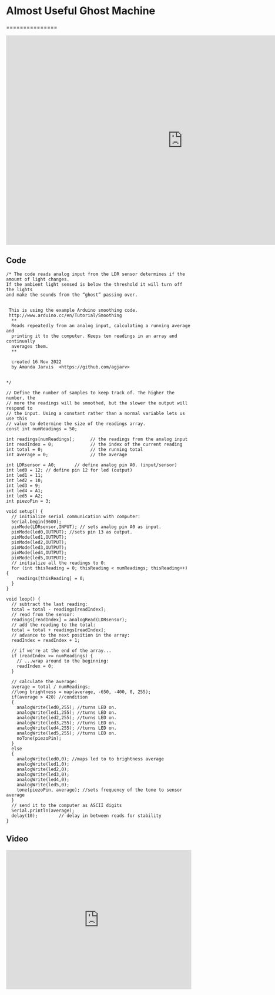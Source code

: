 # Almost Useful Ghost Machine
===============

<iframe src="https://docs.google.com/presentation/d/e/2PACX-1vRXRer_4LkwNSSRSiP6Ro8_FdwRp9BHXNzIQmxz3BfKbHeDDZMHWxm6gaH_CFEr-JNS2SFxAeDB-icy/embed?start=false&loop=false&delayms=3000" frameborder="0" width="960" height="569" allowfullscreen="true" mozallowfullscreen="true" webkitallowfullscreen="true"></iframe>

## Code
```
/* The code reads analog input from the LDR sensor determines if the amount of light changes. 
If the ambient light sensed is below the threshold it will turn off the lights 
and make the sounds from the “ghost” passing over. 
 

 This is using the example Arduino smoothing code. 
 http://www.arduino.cc/en/Tutorial/Smoothing
  **
  Reads repeatedly from an analog input, calculating a running average and
  printing it to the computer. Keeps ten readings in an array and continually
  averages them.
  **

  created 16 Nov 2022
  by Amanda Jarvis  <https://github.com/agjarv>
  
  
*/

// Define the number of samples to keep track of. The higher the number, the
// more the readings will be smoothed, but the slower the output will respond to
// the input. Using a constant rather than a normal variable lets us use this
// value to determine the size of the readings array.
const int numReadings = 50;

int readings[numReadings];      // the readings from the analog input
int readIndex = 0;              // the index of the current reading
int total = 0;                  // the running total
int average = 0;                // the average

int LDRsensor = A0;       // define analog pin A0. (input/sensor)
int led0 = 12; // define pin 12 for led (output)
int led1 = 11;
int led2 = 10;
int led3 = 9;
int led4 = A1;
int led5 = A2;
int piezoPin = 3;

void setup() {
  // initialize serial communication with computer:
  Serial.begin(9600);
  pinMode(LDRsensor,INPUT); // sets analog pin A0 as input.
  pinMode(led0,OUTPUT); //sets pin 13 as output.
  pinMode(led1,OUTPUT); 
  pinMode(led2,OUTPUT);
  pinMode(led3,OUTPUT); 
  pinMode(led4,OUTPUT); 
  pinMode(led5,OUTPUT);
  // initialize all the readings to 0:
  for (int thisReading = 0; thisReading < numReadings; thisReading++) {
    readings[thisReading] = 0;
  }
}

void loop() {
  // subtract the last reading:
  total = total - readings[readIndex];
  // read from the sensor:
  readings[readIndex] = analogRead(LDRsensor);
  // add the reading to the total:
  total = total + readings[readIndex];
  // advance to the next position in the array:
  readIndex = readIndex + 1;

  // if we're at the end of the array...
  if (readIndex >= numReadings) {
    // ...wrap around to the beginning:
    readIndex = 0;
  }

  // calculate the average:
  average = total / numReadings;
  //long brightness = map(average, -650, -400, 0, 255);
  if(average > 420) //condition
  {
    analogWrite(led0,255); //turns LED on.
    analogWrite(led1,255); //turns LED on.
    analogWrite(led2,255); //turns LED on.
    analogWrite(led3,255); //turns LED on.
    analogWrite(led4,255); //turns LED on.
    analogWrite(led5,255); //turns LED on.
    noTone(piezoPin);
  }
  else
  {
    analogWrite(led0,0); //maps led to to brightness average
    analogWrite(led1,0);
    analogWrite(led2,0);
    analogWrite(led3,0);
    analogWrite(led4,0);
    analogWrite(led5,0);
    tone(piezoPin, average); //sets frequency of the tone to sensor average
  }
  // send it to the computer as ASCII digits
  Serial.println(average);
  delay(10);        // delay in between reads for stability
}
```
## Video
<div style="padding:75% 0 0 0;position:relative;"><iframe src="https://player.vimeo.com/video/773159561?h=aa561b4bad&amp;badge=0&amp;autopause=0&amp;player_id=0&amp;app_id=58479" frameborder="0" allow="autoplay; fullscreen; picture-in-picture" allowfullscreen style="position:absolute;top:0;left:0;width:100%;height:100%;" title="ghost machine.mp4"></iframe></div><script src="https://player.vimeo.com/api/player.js"></script>

